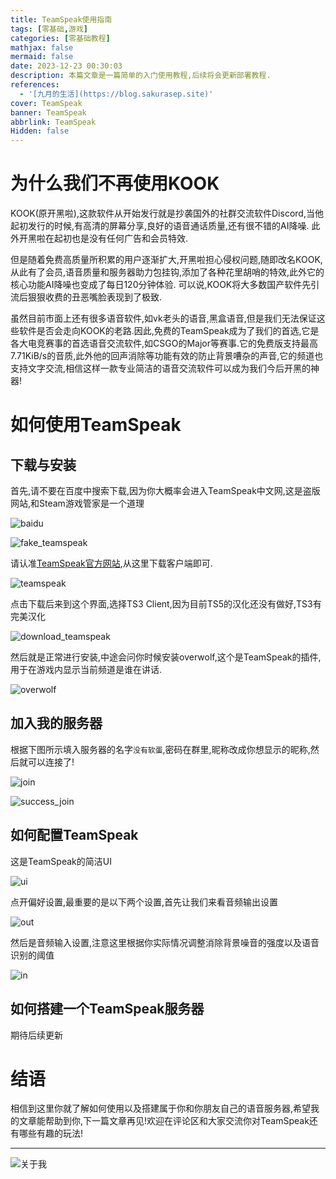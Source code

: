 ```yaml
---
title: TeamSpeak使用指南
tags: [零基础,游戏]
categories: [零基础教程]
mathjax: false
mermaid: false
date: 2023-12-23 00:30:03
description: 本篇文章是一篇简单的入门使用教程,后续将会更新部署教程.
references:
  - '[九月的生活](https://blog.sakurasep.site)'
cover: TeamSpeak
banner: TeamSpeak
abbrlink: TeamSpeak
Hidden: false
---
```


# 为什么我们不再使用KOOK

  KOOK(原开黑啦),这款软件从开始发行就是抄袭国外的社群交流软件Discord,当他起初发行的时候,有高清的屏幕分享,良好的语音通话质量,还有很不错的AI降噪. 此外开黑啦在起初也是没有任何广告和会员特效.

  但是随着免费高质量所积累的用户逐渐扩大,开黑啦担心侵权问题,随即改名KOOK,从此有了会员,语音质量和服务器助力包挂钩,添加了各种花里胡哨的特效,此外它的核心功能AI降噪也变成了每日120分钟体验. 可以说,KOOK将大多数国产软件先引流后狠狠收费的丑恶嘴脸表现到了极致.

  虽然目前市面上还有很多语音软件,如vk老头的语音,黑盒语音,但是我们无法保证这些软件是否会走向KOOK的老路.因此,免费的TeamSpeak成为了我们的首选,它是各大电竞赛事的首选语音交流软件,如CSGO的Major等赛事.它的免费版支持最高7.71KiB/s的音质,此外他的回声消除等功能有效的防止背景嘈杂的声音,它的频道也支持文字交流,相信这样一款专业简洁的语音交流软件可以成为我们今后开黑的神器!

# 如何使用TeamSpeak

## 下载与安装

  首先,请不要在百度中搜索下载,因为你大概率会进入TeamSpeak中文网,这是盗版网站,和Steam游戏管家是一个道理

  ![baidu](../../img/TeamSpeak使用指南/baidu.png)

  ![fake_teamspeak](../../img/TeamSpeak使用指南/fake_teamspeak.png)

  请认准[TeamSpeak官方网站](https://teamspeak.com/zh-CN/),从这里下载客户端即可.

  ![teamspeak](../../img/TeamSpeak使用指南/teamspeak.png)

  点击下载后来到这个界面,选择TS3 Client,因为目前TS5的汉化还没有做好,TS3有完美汉化

  ![download_teamspeak](../../img/TeamSpeak使用指南/download_teamspeak.png)

  然后就是正常进行安装,中途会问你时候安装overwolf,这个是TeamSpeak的插件,用于在游戏内显示当前频道是谁在讲话.

  ![overwolf](../../img/TeamSpeak使用指南/overwolf.png)

## 加入我的服务器

  根据下图所示填入服务器的名字`没有软蛋`,密码在群里,昵称改成你想显示的昵称,然后就可以连接了!

  ![join](../../img/TeamSpeak使用指南/join.png)

  ![success_join](../../img/TeamSpeak使用指南/success_join.png)

## 如何配置TeamSpeak

  这是TeamSpeak的简洁UI

  ![ui](../../img/TeamSpeak使用指南/ui.png)  

  点开偏好设置,最重要的是以下两个设置,首先让我们来看音频输出设置

  ![out](../../img/TeamSpeak使用指南/out.png)

  然后是音频输入设置,注意这里根据你实际情况调整消除背景噪音的强度以及语音识别的阈值

  ![in](../../img/TeamSpeak使用指南/in.png)

## 如何搭建一个TeamSpeak服务器

  期待后续更新

# 结语

  相信到这里你就了解如何使用以及搭建属于你和你朋友自己的语音服务器,希望我的文章能帮助到你,下一篇文章再见!欢迎在评论区和大家交流你对TeamSpeak还有哪些有趣的玩法!

---

  ![关于我](https://cdn.sakurasep.site/Website/About_Me.png)